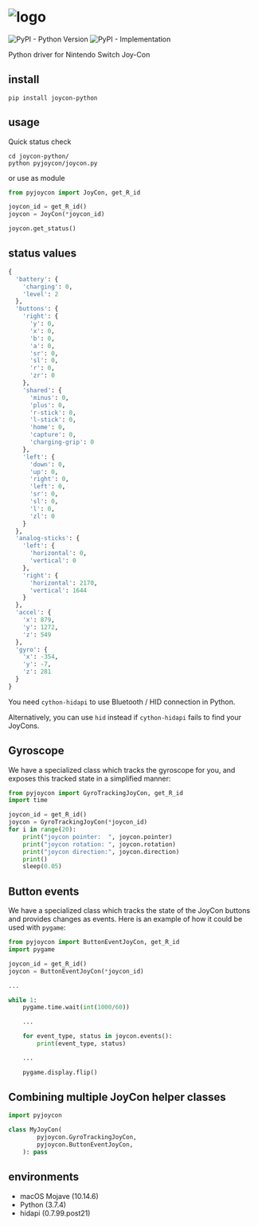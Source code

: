 # ![logo](https://i.gyazo.com/af04cc6000f2815ebc00d4dcf06b1eb9.png)

![PyPI - Python Version](https://img.shields.io/pypi/pyversions/joycon-python)
![PyPI - Implementation](https://img.shields.io/pypi/implementation/joycon-python)

Python driver for Nintendo Switch Joy-Con

## install

```shell
pip install joycon-python
```

## usage

Quick status check

```shell
cd joycon-python/
python pyjoycon/joycon.py
```

or use as module

```python
from pyjoycon import JoyCon, get_R_id

joycon_id = get_R_id()
joycon = JoyCon(*joycon_id)

joycon.get_status()
```

## status values

```python
{
  'battery': {
    'charging': 0,
    'level': 2
  },
  'buttons': {
    'right': {
      'y': 0,
      'x': 0,
      'b': 0,
      'a': 0,
      'sr': 0,
      'sl': 0,
      'r': 0,
      'zr': 0
    },
    'shared': {
      'minus': 0,
      'plus': 0,
      'r-stick': 0,
      'l-stick': 0,
      'home': 0,
      'capture': 0,
      'charging-grip': 0
    },
    'left': {
      'down': 0,
      'up': 0,
      'right': 0,
      'left': 0,
      'sr': 0,
      'sl': 0,
      'l': 0,
      'zl': 0
    }
  },
  'analog-sticks': {
    'left': {
      'horizontal': 0,
      'vertical': 0
    },
    'right': {
      'horizontal': 2170,
      'vertical': 1644
    }
  },
  'accel': {
    'x': 879,
    'y': 1272,
    'z': 549
  },
  'gyro': {
    'x': -354,
    'y': -7,
    'z': 281
  }
}

```

You need `cython-hidapi` to use Bluetooth / HID connection in Python.

Alternatively, you can use `hid` instead if `cython-hidapi` fails to find your JoyCons.


## Gyroscope

We have a specialized class which tracks the gyroscope for you, and
exposes this tracked state in a simplified manner:

```python
from pyjoycon import GyroTrackingJoyCon, get_R_id
import time

joycon_id = get_R_id()
joycon = GyroTrackingJoyCon(*joycon_id)
for i in range(20):
    print("joycon pointer:  ", joycon.pointer)
    print("joycon rotation: ", joycon.rotation)
    print("joycon direction:", joycon.direction)
    print()
    sleep(0.05)
```


## Button events

We have a specialized class which tracks the state of the JoyCon buttons and
provides changes as events. Here is an example of how it could be used with `pygame`:

```python
from pyjoycon import ButtonEventJoyCon, get_R_id
import pygame

joycon_id = get_R_id()
joycon = ButtonEventJoyCon(*joycon_id)

...

while 1:
    pygame.time.wait(int(1000/60))

    ...

    for event_type, status in joycon.events():
        print(event_type, status)

    ...

    pygame.display.flip()
```


## Combining multiple JoyCon helper classes

```python
import pyjoycon

class MyJoyCon(
        pyjoycon.GyroTrackingJoyCon,
        pyjoycon.ButtonEventJoyCon,
    ): pass
```


## environments

- macOS Mojave (10.14.6)
- Python (3.7.4)
- hidapi (0.7.99.post21)
